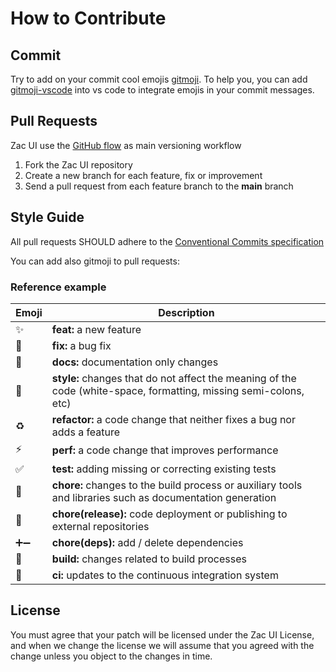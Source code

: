 # How to Contribute

## Commit

Try to add on your commit cool emojis [gitmoji](https://gitmoji.dev/).
To help you, you can add [gitmoji-vscode](https://github.com/vtrois/gitmoji-vscode) into vs code to integrate emojis in your commit messages.

## Pull Requests

Zac UI use the [GitHub flow](https://guides.github.com/introduction/flow/) as main versioning workflow

1. Fork the Zac UI repository
2. Create a new branch for each feature, fix or improvement
3. Send a pull request from each feature branch to the **main** branch

## Style Guide

All pull requests SHOULD adhere to the [Conventional Commits specification](https://conventionalcommits.org/)

You can add also gitmoji to pull requests:

### Reference example

| Emoji | Description                                                                                                       |
| ----- | ----------------------------------------------------------------------------------------------------------------- |
| ✨    | **feat:** a new feature                                                                                           |
| 🐛    | **fix:** a bug fix                                                                                                |
| 📝    | **docs:** documentation only changes                                                                              |
| 🎨    | **style:** changes that do not affect the meaning of the code (white-space, formatting, missing semi-colons, etc) |
| ♻️    | **refactor:** a code change that neither fixes a bug nor adds a feature                                           |
| ⚡️   | **perf:** a code change that improves performance                                                                 |
| ✅    | **test:** adding missing or correcting existing tests                                                             |
| 🔧    | **chore:** changes to the build process or auxiliary tools and libraries such as documentation generation         |
| 🚀    | **chore(release):** code deployment or publishing to external repositories                                        |
| ➕➖  | **chore(deps):** add / delete dependencies                                                                        |
| 🔨    | **build:** changes related to build processes                                                                     |
| 👷    | **ci:** updates to the continuous integration system                                                              |

## License

You must agree that your patch will be licensed under the Zac UI License, and when we change the license we will assume that you agreed with the change unless you object to the changes in time.
